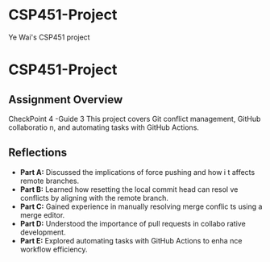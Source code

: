# CSP451-Project
Ye Wai's CSP451 project
# CSP451-Project
## Assignment Overview
CheckPoint 4 -Guide 3
This project covers Git conflict management, GitHub collaboratio
n, and automating tasks with GitHub Actions.

## Reflections
- **Part A:** Discussed the implications of force pushing and how i
t affects remote branches.
- **Part B:** Learned how resetting the local commit head can resol
ve conflicts by aligning with the remote branch.
- **Part C:** Gained experience in manually resolving merge conflic
ts using a merge editor.
- **Part D:** Understood the importance of pull requests in collabo
rative development.
- **Part E:** Explored automating tasks with GitHub Actions to enha
nce workflow efficiency.
